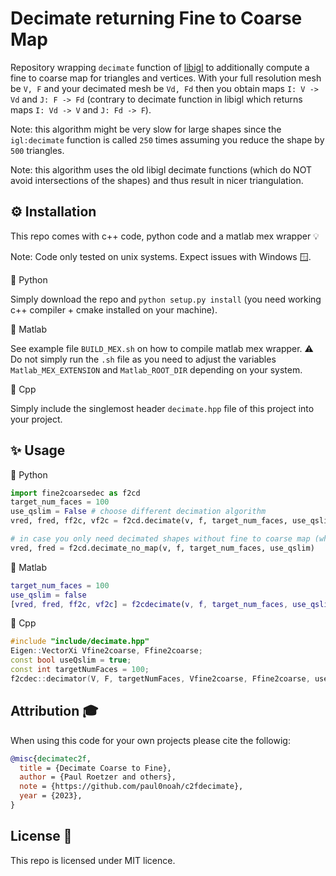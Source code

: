 # Decimate returning Fine to Coarse Map

Repository wrapping `decimate` function of [libigl](http://libigl.github.io/libigl/) to additionally compute a fine to coarse map for triangles and vertices.
With your full resolution mesh be `V, F` and your decimated mesh be `Vd, Fd` then you obtain maps `I: V -> Vd` and `J: F -> Fd` (contrary to decimate function in libigl which returns maps `I: Vd -> V` and `J: Fd -> F`).

Note: this algorithm might be very slow for large shapes since the `igl:decimate` function is called `250` times assuming you reduce the shape by `500` triangles.

Note: this algorithm uses the old libigl decimate functions (which do NOT avoid intersections of the shapes) and thus result in nicer triangulation.
## ⚙️ Installation

This repo comes with c++ code, python code and a matlab mex wrapper 💡

Note: Code only tested on unix systems. Expect issues with Windows 🪟.

🐍 Python

Simply download the repo and `python setup.py install` (you need working c++ compiler + cmake installed on your machine).

🔺 Matlab

See example file `BUILD_MEX.sh` on how to compile matlab mex wrapper. ⚠️ Do not simply run the `.sh` file as you need to adjust the variables `Matlab_MEX_EXTENSION` and `Matlab_ROOT_DIR` depending on your system.

🚀 Cpp

Simply include the singlemost header `decimate.hpp` file of this project into your project.

## ✨ Usage
🐍 Python
```python
import fine2coarsedec as f2cd
target_num_faces = 100
use_qslim = False # choose different decimation algorithm
vred, fred, ff2c, vf2c = f2cd.decimate(v, f, target_num_faces, use_qslim)

# in case you only need decimated shapes without fine to coarse map (which is faster)
vred, fred = f2cd.decimate_no_map(v, f, target_num_faces, use_qslim)
```

🔺 Matlab
```matlab
target_num_faces = 100
use_qslim = false
[vred, fred, ff2c, vf2c] = f2cdecimate(v, f, target_num_faces, use_qslim);
```

🚀 Cpp
```c++
#include "include/decimate.hpp"
Eigen::VectorXi Vfine2coarse, Ffine2coarse;
const bool useQslim = true;
const int targetNumFaces = 100;
f2cdec::decimator(V, F, targetNumFaces, Vfine2coarse, Ffine2coarse, useqslim);
```

## Attribution 🎓
When using this code for your own projects please cite the followig:

```bibtex
@misc{decimatec2f,
  title = {Decimate Coarse to Fine},
  author = {Paul Roetzer and others},
  note = {https://github.com/paul0noah/c2fdecimate},
  year = {2023},
}
```

## License 🚀
This repo is licensed under MIT licence.
